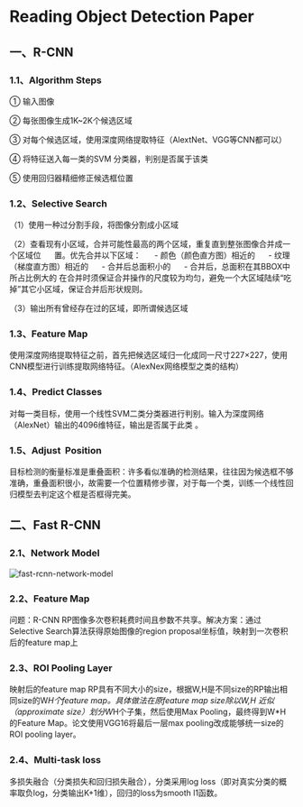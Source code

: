 # Reading Object Detection Paper

## 一、R-CNN

### 1.1、Algorithm Steps 

①  输入图像

②  每张图像生成1K~2K个候选区域

③  对每个候选区域，使用深度网络提取特征（AlextNet、VGG等CNN都可以）

④  将特征送入每一类的SVM 分类器，判别是否属于该类

⑤  使用回归器精细修正候选框位置

### 1.2、Selective Search

（1）使用一种过分割手段，将图像分割成小区域  

（2）查看现有小区域，合并可能性最高的两个区域，重复直到整张图像合并成一个区域位      置。优先合并以下区域：       - 颜色（颜色直方图）相近的       - 纹理（梯度直方图）相近的       - 合并后总面积小的       - 合并后，总面积在其BBOX中所占比例大的  在合并时须保证合并操作的尺度较为均匀，避免一个大区域陆续“吃掉”其它小区域，保证合并后形状规则。  

（3）输出所有曾经存在过的区域，即所谓候选区域 

### 1.3、Feature Map

使用深度网络提取特征之前，首先把候选区域归一化成同一尺寸227×227，使用CNN模型进行训练提取网络特征。（AlexNex网络模型之类的结构）

### 1.4、Predict Classes

对每一类目标，使用一个线性SVM二类分类器进行判别。输入为深度网络（AlexNet）输出的4096维特征，输出是否属于此类 。

### 1.5、Adjust  Position 

目标检测的衡量标准是重叠面积：许多看似准确的检测结果，往往因为候选框不够准确，重叠面积很小，故需要一个位置精修步骤，对于每一个类，训练一个线性回归模型去判定这个框是否框得完美。 

## 二、Fast R-CNN

### 2.1、Network Model 

![fast-rcnn-network-model](https://github.com/GGL12/DL-Paper/images/fast-rcnn-network-model.png) 

### 2.2、Feature Map

问题：R-CNN RP图像多次卷积耗费时间且参数不共享。解决方案：通过Selective Search算法获得原始图像的region proposal坐标值，映射到一次卷积后的feature map上

### 2.3、ROI Pooling Layer 

映射后的feature map RP具有不同大小的size，根据W,H是不同size的RP输出相同size的W*H个feature map。具体做法在原feature map size除以W,H 近似（approximate size）划分W*H个子集，然后使用Max Pooling，最终得到W*H的Feature Map。论文使用VGG16将最后一层max pooling改成能够统一size的ROI pooling layer。

### 2.4、Multi-task loss 

多损失融合（分类损失和回归损失融合），分类采用log loss（即对真实分类的概率取负log，分类输出K+1维），回归的loss为smooth l1函数。













